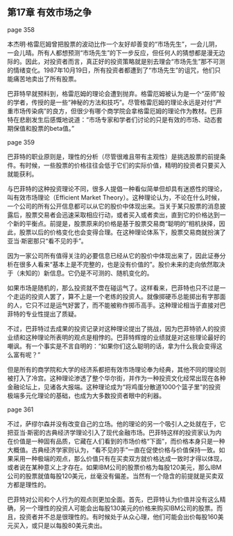 ## 第17章 有效市场之争

page 358

本杰明·格雷厄姆曾把股票的波动比作一个友好却善变的“市场先生”，一会儿阴，一会儿晴。所有人都想预测“市场先生”的下一步反应，但任何人的猜想都是漫无边际的。因此，对投资者而言，真正好的投资策略就是别去理会“市场先生”那不可测的情绪变化。1987年10月19日，所有投资者都遭到了“市场先生”的诅咒，他们只能痛苦地卖出了所有股票。

巴菲特早就预料到，格雷厄姆的理论会遭到抛弃。格雷厄姆被认为是一个“巫师”般的学者，传授的是一些“神秘的方法和技巧”。尽管格雷厄姆的理论永远是对付“严重市场传染病”的良方，但很少有哪个商学院会拿格雷厄姆的理论作为教材。巴菲特在悲剧发生后感慨地说道：“市场专家和学者们讨论的只是有效的市场、动态套期保值和股票的beta值。”

page 359

巴菲特的职业原则是，理性的分析（尽管很难且带有主观性）是挑选股票的前提条件。有时候，一些股票的价格往往会低于它们的实际价值，精明的投资者只要买入就能获利。

与巴菲特的这种投资理论不同，很多人提倡一种看似简单但却具有迷惑性的理论，叫有效市场理论（Efficient Market Theory）。这种理论认为，不论在什么时候，一个公司的所有公开信息都可以从它的股价中体现出来。当关于某只股票的消息披露后，股票交易者会迅速采取相应行动，或者买入或者卖出，直到它的价格达到一个新的平衡点。前提是，股票原来的价格是基于股票交易商“聪明的”相机抉择，因此，股票以后的价格变化也会变得合理。在这种理论体系下，股票交易商就扮演了亚当·斯密那只“看不见的手”。

因为一家公司所有值得关注的必要信息已经从它的股价中体现出来了，因此证券分析在很多人看来“基本上是不完整的，也是没有价值的”。股价未来的走向依然取决于（未知的）新信息。它仍是不可测的、随机变化的。

如果市场是随机的，那么投资就不啻在碰运气了。这样看来，巴菲特也只不过是一个走运的投资人罢了，算不上是一个老练的投资人。就像掷硬币总能掷出有字那面的人，它只不过是运气好罢了，而不能被称作掷币高手。这种理论相当于直接对巴菲特的专业性提出了质疑。

不过，巴菲特过去成果的投资记录对这种理论提出了挑战，因为巴菲特骄人的投资业绩和这种理论所表明的观点是相悖的。巴菲特辉煌的业绩就是对这些理论最好的嘲讽。有一个事实是不言自明的：“如果你们这么聪明的话，拿为什么我会变得这么富有呢？”

但是所有的商学院和大学的经济系都把有效市场理论奉为经典，其他不同的理论则被打入了冷宫。这种理论渗透了整个华尔街，并作为一种投资文化经常出现在各种金融论坛上，见诸各大报端。这种理论成为“将鸡蛋分散道1000个篮子里”的投资极端多元化理论的基础，也成为大多数投资者眼中的利器。

page 361

不过，萨缪尔森并没有改变自己的立场。他的理论的另一个吸引人之处就在于，它把亚当·斯密的古典经济学理论引入了现代金融市场。巴菲特这样的投资家认为内在价值是一种固有品质，它藏在人们看到的市场价格“下面”，而价格本身只是一种大概值。古典经济学家则认为，“看不见的手”一直在促使价格与价值保持一致。如果采用一种极端的观点，那么价值只有在买卖双方就价格达成一致时才得以体现，或者说在某种意义上才存在。如果IBM公司的股票价格为每股120美元，那么IBM公司的股票就值每股120美元，丝毫没有偏差。当然有一个隐含的前提就是买卖双方都是理性的。

巴菲特对公司和个人行为的观点则更加全面。首先，巴菲特认为价值并没有这么精确，另一个理性的投资人可能会出每股130美元的价格来购买IBM公司的股票。而且，投资者并不总是很理性的。有时候处于从众心理，他们可能会出价每股160美元买入，或只是以每股80美元卖出。
